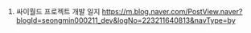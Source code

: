 1. 싸이월드 프로젝트 개발 일지
https://m.blog.naver.com/PostView.naver?blogId=seongmin000211_dev&logNo=223211640813&navType=by

